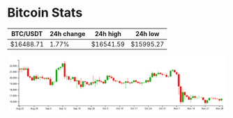 # Bitcoin Stats

BTC/USDT|24h change|24h high|24h low|
|---|---|---|---|
|$16488.71|1.77%|$16541.59|$15995.27|

<img src="./chart.svg">
